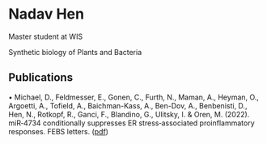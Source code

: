 # Nadav Hen



Master student at WIS

Synthetic biology of Plants and Bacteria

## Publications

• Michael, D., Feldmesser, E., Gonen, C., Furth, N., Maman, A., Heyman, O., Argoetti, A., Tofield, A., Baichman-Kass, A., Ben-Dov, A., Benbenisti, D., Hen, N., Rotkopf, R., Ganci, F., Blandino, G., Ulitsky, I. & Oren, M. (2022). miR‐4734 conditionally suppresses ER stress‐associated proinflammatory responses. FEBS letters. ([pdf](FEBS.pdf))
